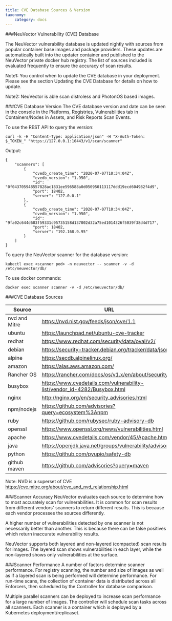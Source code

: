 ```yaml
---
title: CVE Database Sources & Version
taxonomy:
    category: docs
---
```


###NeuVector Vulnerability (CVE) Database

The NeuVector vulnerability database is updated nightly with sources from popular container base images and package providers. These updates are automatically built into the updater container and published to the NeuVector private docker hub registry. The list of sources included is evaluated frequently to ensure the accuracy of scan results.

Note1: You control when to update the CVE database in your deployment. Please see the section Updating the CVE Database for details on how to update.

Note2: NeuVector is able scan distroless and PhotonOS based images.

###CVE Database Version
The CVE database version and date can be seen in the console in the Platforms, Registries, Vulnerabilities tab in Containers/Nodes in Assets, and Risk Reports Scan Events.

To use the REST API to query the version:
```
curl -k -H "Content-Type: application/json" -H "X-Auth-Token: $_TOKEN_" "https://127.0.0.1:10443/v1/scan/scanner"
```

Output:
```
{
	"scanners": [
		{
			"cvedb_create_time": "2020-07-07T10:34:04Z",
			"cvedb_version": "1.950",
			"id": "0f043705948557828ac1831ee596588a0d050950113117ddd19ecd604982f4d9",
			"port": 18402,
			"server": "127.0.0.1"
		},
		{
			"cvedb_create_time": "2020-07-07T10:34:04Z",
			"cvedb_version": "1.950",
			"id": "9fa02c644d603f59331c95735158d137002d32a75ed1014326f5039f38d4d717",
			"port": 18402,
			"server": "192.168.9.95"
		}
	]
}
```


To query the NeuVector scanner for the database version:

```
kubectl exec <scanner pod> -n neuvector -- scanner -v -d /etc/neuvector/db/
```

To use docker commands:

```
docker exec scanner scanner -v -d /etc/neuvector/db/
```


###CVE Database Sources


| Source | URL | 
| ------ | --------------------------------------------------- | 
|nvd and Mitre |https://nvd.nist.gov/feeds/json/cve/1.1 |
|ubuntu |https://launchpad.net/ubuntu-cve-tracker  |
|redhat |https://www.redhat.com/security/data/oval/v2/ |
|debian |https://security-tracker.debian.org/tracker/data/json |
|alpine |https://secdb.alpinelinux.org/ |
|amazon |https://alas.aws.amazon.com/ |
|Rancher OS |https://rancher.com/docs/os/v1.x/en/about/security/ |
|busybox |https://www.cvedetails.com/vulnerability-list/vendor_id-4282/Busybox.html |
|nginx |http://nginx.org/en/security_advisories.html |
|npm/nodejs |https://github.com/advisories?query=ecosystem%3Anpm |
|ruby |https://github.com/rubysec/ruby-advisory-db |
|openssl |https://www.openssl.org/news/vulnerabilities.html  |
|apache |https://www.cvedetails.com/vendor/45/Apache.html |
|java |https://openjdk.java.net/groups/vulnerability/advisories/  |
|python |https://github.com/pyupio/safety-db |
|github maven|https://github.com/advisories?query=maven|

Note: NVD is a superset of CVE https://cve.mitre.org/about/cve_and_nvd_relationship.html

###Scanner Accuracy
NeuVector evaluates each source to determine how to most accurately scan for vulnerabilities. It is common for scan results from different vendors' scanners to return different results. This is because each vendor processes the sources differently.

A higher number of vulnerabilities detected by one scanner is not necessarily better than another. This is because there can be false positives which return inaccurate vulnerability results.

NeuVector supports both layered and non-layered (compacted) scan results for images. The layered scan shows vulnerabilities in each layer, while the non-layered shows only vulnerabilities at the surface.

###Scanner Performance
A number of factors determine scanner performance. For registry scanning, the number and size of images as well as if a layered scan is being performed will determine performance. For run-time scans, the collection of container data is distributed across all Enforcers, then scheduled by the Controller for database comparison.

Multiple parallel scanners can be deployed to increase scan performance for a large number of images. The controller will schedule scan tasks across all scanners. Each scanner is a container which is deployed by a Kubernetes deployment/replicaset.
